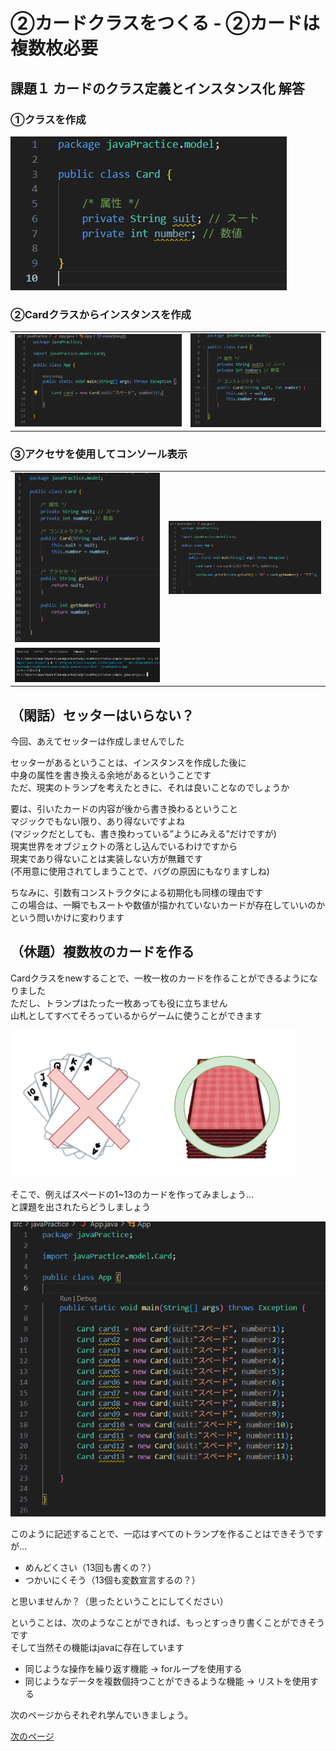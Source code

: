 # ②カードクラスをつくる - ②カードは複数枚必要

## 課題１ カードのクラス定義とインスタンス化 解答

### ①クラスを作成

![image](../Images/02_02_01.png)

### ②Cardクラスからインスタンスを作成

|||
|---|---|
|![image](../Images/02_02_02.png)|![image](../Images/02_02_03.png)|

### ③アクセサを使用してコンソール表示

|||
|---|---|
|![image](../Images/02_02_04.png)|![image](../Images/02_02_05.png)|
|![image](../Images/02_02_06.png)||

## （閑話）セッターはいらない？

今回、あえてセッターは作成しませんでした  

セッターがあるということは、インスタンスを作成した後に  
中身の属性を書き換える余地があるということです  
ただ、現実のトランプを考えたときに、それは良いことなのでしょうか

要は、引いたカードの内容が後から書き換わるということ  
マジックでもない限り、あり得ないですよね  
(マジックだとしても、書き換わっている”ようにみえる”だけですが)  
現実世界をオブジェクトの落とし込んでいるわけですから  
現実であり得ないことは実装しない方が無難です  
(不用意に使用されてしまうことで、バグの原因にもなりますしね)

ちなみに、引数有コンストラクタによる初期化も同様の理由です  
この場合は、一瞬でもスートや数値が描かれていないカードが存在していいのか  
という問いかけに変わります

## （休題）複数枚のカードを作る

Cardクラスをnewすることで、一枚一枚のカードを作ることができるようになりました  
ただし、トランプはたった一枚あっても役に立ちません  
山札としてすべてそろっているからゲームに使うことができます  

![image](../Images/02_02_10.png)

そこで、例えばスペードの1~13のカードを作ってみましょう...  
と課題を出されたらどうしましょう

![image](../Images/02_02_11.png)

このように記述することで、一応はすべてのトランプを作ることはできそうですが...  

  * めんどくさい（13回も書くの？）
  * つかいにくそう（13個も変数宣言するの？）

と思いませんか？（思ったということにしてください）　　

ということは、次のようなことができれば、もっとすっきり書くことができそうです  
そして当然その機能はjavaに存在しています

  * 同じような操作を繰り返す機能 → forループを使用する
  * 同じようなデータを複数個持つことができるような機能 → リストを使用する

次のページからそれぞれ学んでいきましょう。

[次のページ](./02_03.md)
